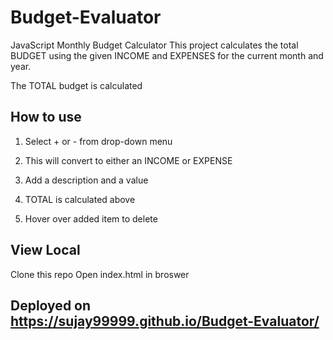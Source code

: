 # Budget-Evaluator

JavaScript Monthly Budget Calculator
This project calculates the total BUDGET using the given INCOME and EXPENSES for the current month and year.

The TOTAL budget is calculated

## How to use

1. Select + or - from drop-down menu

2. This will convert to either an INCOME or EXPENSE

3. Add a description and a value

4. TOTAL is calculated above

5. Hover over added item to delete

## View Local

Clone this repo
Open index.html in broswer

## Deployed on https://sujay99999.github.io/Budget-Evaluator/
